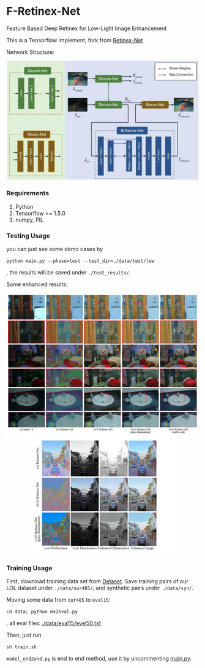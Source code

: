 # F-Retinex-Net
Feature Based Deep Retinex for Low-Light Image Enhancement

This is a Tensorflow implement, fork from [Retinex-Net](https://github.com/weichen582/RetinexNet)

Network Structure:
<div align="center">
    <img src="./figs/model.jpg" width="500px"/>
</div>

### Requirements ###
1. Python
2. Tensorflow >= 1.5.0
3. numpy, PIL

### Testing  Usage ###
you can just see some demo cases by
```shell
python main.py --phase=test --test_dir=./data/test/low
```
, the results will be saved under ```./test_results/```.

Some enhanced results:
<div align="center">
    <img src="./figs/results.jpg" width="600px">
    <img src="./figs/R-I.jpg" width="400px"/>
</div>

### Training Usage ###
First, download training data set from [Dataset](https://daooshee.github.io/BMVC2018website/). Save training pairs of our LOL dataset under `./data/our485/`, and synthetic pairs under `./data/syn/`.

Moving some data from `our485` to `eval15`:
```shell
cd data; python mv2eval.py
```
, all eval files: [./data/eval15/evel50.txt](./data/eval15/evel50.txt)

Then, just run

```shell
sh train.sh
 ```

`model_end2end.py` is end to end method, use it by uncommenting [main.py](./main.py#L11).

